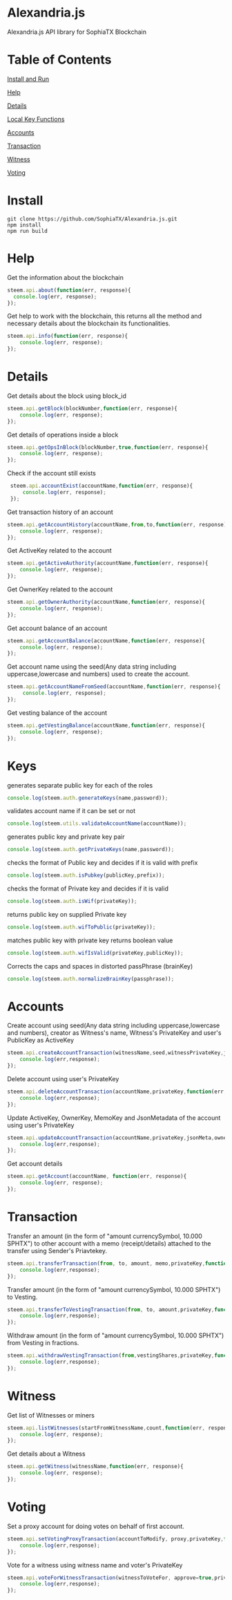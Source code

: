 # Alexandria.js
Alexandria.js API library for SophiaTX Blockchain 

Table of Contents
=================

[Install and Run](#Install)

[Help](#Help)

[Details](#Details)

[Local Key Functions](#Keys)

[Accounts](#Accounts)

[Transaction](#Transaction)

[Witness](#Witness)

[Voting](#Voting)

Install
=================
```
git clone https://github.com/SophiaTX/Alexandria.js.git
npm install
npm run build
```
Help
=================

 Get the information about the blockchain
```js
steem.api.about(function(err, response){
  console.log(err, response);
});
```
Get help to work with the blockchain, this returns all the method and necessary details about the blockchain its functionalities.
```js
steem.api.info(function(err, response){
    console.log(err, response);
});
```
Details
=================

Get details about the block using block_id
```js
steem.api.getBlock(blockNumber,function(err, response){
    console.log(err, response);
});
```
Get details of operations inside a block
```js
steem.api.getOpsInBlock(blockNumber,true,function(err, response){
    console.log(err, response);
});
```
Check if the account still exists
```js
 steem.api.accountExist(accountName,function(err, response){
     console.log(err, response);
 });
 ```
 Get transaction history of an account
 ```js
 steem.api.getAccountHistory(accountName,from,to,function(err, response){
     console.log(err, response);
 });
 ```
 Get ActiveKey related to the account
 ```js
 steem.api.getActiveAuthority(accountName,function(err, response){
     console.log(err, response);
 });
 ```
 
 Get OwnerKey related to the account
 ```js
 steem.api.getOwnerAuthority(accountName,function(err, response){
     console.log(err, response);
 });
 ```
 Get account balance of an account
 ```js
 steem.api.getAccountBalance(accountName,function(err, response){
     console.log(err, response);
 });
 ```
 Get account name using the seed(Any data string including uppercase,lowercase and numbers) used to create the account.
 ```js
 steem.api.getAccountNameFromSeed(accountName,function(err, response){
      console.log(err, response);
 });
 ```
 Get vesting balance of the account
 ```js
 steem.api.getVestingBalance(accountName,function(err, response){
     console.log(err, response);
 });
 ```
 Keys
 =================
 
 generates separate public key for each of the roles
  ```js
 console.log(steem.auth.generateKeys(name,password));
 ```
 validates account name if it can be set or not
 ```js
 console.log(steem.utils.validateAccountName(accountName));
 ```
 generates public key and private key pair
 ```js
 console.log(steem.auth.getPrivateKeys(name,password));
 ```
 checks the format of Public key and decides if it is valid with prefix
 ```js
 console.log(steem.auth.isPubkey(publicKey,prefix));
 ```
 checks the format of Private key and decides if it is valid
 ```js
 console.log(steem.auth.isWif(privateKey));
 ```
 returns public key on supplied Private key
 ```js
 console.log(steem.auth.wifToPublic(privateKey));
 ```
 matches public key with private key returns boolean value
 ```js
 console.log(steem.auth.wifIsValid(privateKey,publicKey));
 ```
 Corrects the caps and spaces in distorted passPhrase (brainKey)
 ```js
 console.log(steem.auth.normalizeBrainKey(passphrase));
 ```
Accounts
================= 

  Create account using seed(Any data string including uppercase,lowercase and numbers), creator as Witness's name, Witness's PrivateKey and user's PublicKey as ActiveKey
 ```js
 steem.api.createAccountTransaction(witnessName,seed,witnessPrivateKey,json_meta, owner, active, memo_key,function(err,response){
     console.log(err,response);
 });
 ```
  Delete account using user's PrivateKey
 ```js  
 steem.api.deleteAccountTransaction(accountName,privateKey,function(err,response){
     console.log(err,response);
 });
 ```
   Update ActiveKey, OwnerKey, MemoKey and JsonMetadata of the account using user's PrivateKey
 ```js
 steem.api.updateAccountTransaction(accountName,privateKey,jsonMeta,owner,active, memoKey,function(err,response){
     console.log(err,response);
 });
 ```
 Get account details
 ```js
 steem.api.getAccount(accountName, function(err, response){
     console.log(err, response);
 });
 ```
 Transaction
 =================
 
  Transfer an amount (in the form of "amount currencySymbol, 10.000 SPHTX") to other account with a memo (receipt/details) attached to the transfer using Sender's Priavtekey.
 ```js
 steem.api.transferTransaction(from, to, amount, memo,privateKey,function(err,response){
     console.log(err,response);
 });
 ```
 Transfer amount (in the form of "amount currencySymbol, 10.000 SPHTX") to Vesting.
  ```js
  steem.api.transferToVestingTransaction(from, to, amount,privateKey,function(err,response){
      console.log(err,response);
  });
  ```
  Withdraw amount (in the form of "amount currencySymbol, 10.000 SPHTX") from Vesting in fractions.
  ```js
  steem.api.withdrawVestingTransaction(from,vestingShares,privateKey,function(err,response){
      console.log(err,response);
  });
  ```
 
 
Witness
=================

Get list of Witnesses or miners
```js
steem.api.listWitnesses(startFromWitnessName,count,function(err, response){
    console.log(err, response);
});
```
Get details about a Witness
```js
steem.api.getWitness(witnessName,function(err, response){
    console.log(err, response);
});
```
Voting
=================

 Set a proxy account for doing votes on behalf of first account.
 ```js
 steem.api.setVotingProxyTransaction(accountToModify, proxy,privateKey,function(err,response){
     console.log(err,response);
 });
 ```
 Vote for a witness using witness name and voter's PrivateKey
 ```js
 steem.api.voteForWitnessTransaction(witnessToVoteFor, approve=true,privateKey,function(err,response){
     console.log(err,response);
 });
 ```

